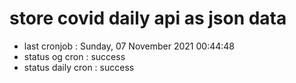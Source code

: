 # store covid daily api as json data

- last cronjob : Sunday, 07 November 2021 00:44:48
- status og cron : success
- status daily cron : success
      
      
